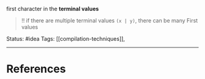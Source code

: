 first character in the **terminal values** 
> !! if there are multiple terminal values `(x | y)`, there can be many First values


Status: #idea
Tags: [[compilation-techniques]], 

---
# References

